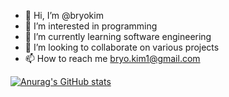 - 👋 Hi, I’m @bryokim
- 👀 I’m interested in programming
- 🌱 I’m currently learning software engineering
- 💞️ I’m looking to collaborate on various projects
- 📫 How to reach me bryo.kim1@gmail.com

<!---
bryokim/bryokim is a ✨ special ✨ repository because its `README.md` (this file) appears on your GitHub profile.
You can click the Preview link to take a look at your changes.
--->
[![Anurag's GitHub stats](https://github-readme-stats.vercel.app/apibryokim)](https://github.com/anuraghazra/github-readme-stats)
